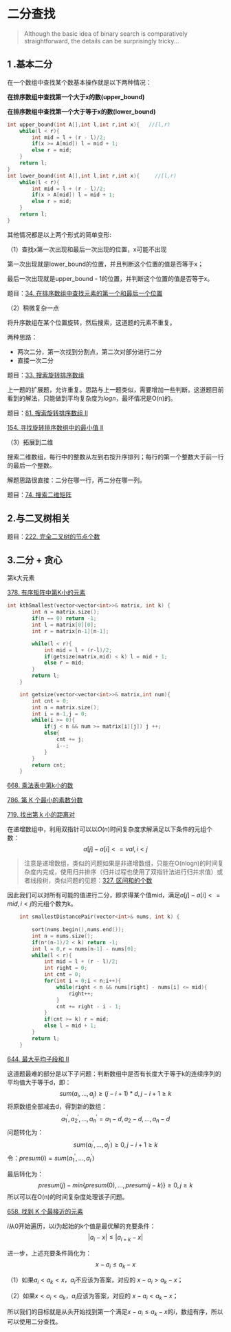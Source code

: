 # 二分查找

>Although the basic idea of binary search is comparatively straightforward, 
>the details can be surprisingly tricky... 

## 1 .基本二分

在一个数组中查找某个数基本操作就是以下两种情况：

**在排序数组中查找第一个大于x的数(upper_bound)**

**在排序数组中查找第一个大于等于x的数(lower_bound)**

```c
int upper_bound(int A[],int l,int r,int x){   //[l,r)
    while(l < r){
        int mid = l + (r - l)/2;
        if(x >= A[mid]) l = mid + 1;
        else r = mid;
    }
    return l;
}
int lower_bound(int A[],int l,int r,int x){     //[l,r)
    while(l < r){
        int mid = l + (r - l)/2;
        if(x > A[mid]) l = mid + 1;
        else r = mid;
    }
    return l;
}
```

其他情况都是以上两个形式的简单变形:

（1）查找x第一次出现和最后一次出现的位置，x可能不出现

第一次出现就是lower_bound的位置，并且判断这个位置的值是否等于x；

最后一次出现就是upper_bound - 1的位置，并判断这个位置的值是否等于x。

题目：[34. 在排序数组中查找元素的第一个和最后一个位置](https://leetcode-cn.com/problems/find-first-and-last-position-of-element-in-sorted-array/)

（2）稍微复杂一点

将升序数组在某个位置旋转，然后搜索，这道题的元素不重复。

两种思路：

* 两次二分，第一次找到分割点，第二次对部分进行二分
* 直接一次二分

题目：[33. 搜索旋转排序数组](https://leetcode-cn.com/problems/search-in-rotated-sorted-array/)

上一题的扩展题，允许重复。思路与上一题类似，需要增加一些判断。这道题目前看到的解法，只能做到平均复杂度为$log n$，最坏情况是O(n)的。

题目：[81. 搜索旋转排序数组 II](https://leetcode-cn.com/problems/search-in-rotated-sorted-array-ii/)



[154. 寻找旋转排序数组中的最小值 II](https://leetcode-cn.com/problems/find-minimum-in-rotated-sorted-array-ii/)



（3）拓展到二维

搜索二维数组，每行中的整数从左到右按升序排列；每行的第一个整数大于前一行的最后一个整数。

解题思路很直接：二分在哪一行，再二分在哪一列。

题目：[74. 搜索二维矩阵](https://leetcode-cn.com/problems/search-a-2d-matrix/)





## 2.与二叉树相关

题目：[222. 完全二叉树的节点个数](https://leetcode-cn.com/problems/count-complete-tree-nodes/)



## 3.二分 + 贪心

第k大元素

[378. 有序矩阵中第K小的元素](https://leetcode-cn.com/problems/kth-smallest-element-in-a-sorted-matrix/)

```c++
int kthSmallest(vector<vector<int>>& matrix, int k) {
        int n = matrix.size();
        if(n == 0) return -1;
        int l = matrix[0][0];
        int r = matrix[n-1][n-1];

        while(l < r){
            int mid = l + (r-l)/2;
            if(getsize(matrix,mid) < k) l = mid + 1;
            else r = mid;
        }
        return l;
    }

    int getsize(vector<vector<int>>& matrix,int num){
        int cnt = 0;
        int n = matrix.size();
        int i = n-1,j = 0;
        while(i >= 0){
            if(j < n && num >= matrix[i][j]) j ++;
            else{
                cnt += j;
                i--;
            }
        }
        return cnt;
    }
```

[668. 乘法表中第k小的数](https://leetcode-cn.com/problems/kth-smallest-number-in-multiplication-table/)

[786. 第 K 个最小的素数分数](https://leetcode-cn.com/problems/k-th-smallest-prime-fraction/)



[719. 找出第 k 小的距离对](https://leetcode-cn.com/problems/find-k-th-smallest-pair-distance/)

在递增数组中，利用双指针可以以$O(n)$时间复杂度求解满足以下条件的元组个数：
$$
a[j] - a[i] <= val,i < j
$$

> 注意是递增数组，类似的问题如果是非递增数组，只能在O(nlogn)的时间复杂度内完成，使用归并排序（归并过程也使用了双指针法进行归并求值）或者线段树，类似问题的见题：[327. 区间和的个数](https://leetcode-cn.com/problems/count-of-range-sum/)

因此我们可以对所有可能的值进行二分，即求得某个值mid，满足$a[j] - a[i] <= mid,i < j$的元组个数为k。

```c++
    int smallestDistancePair(vector<int>& nums, int k) {
        
        sort(nums.begin(),nums.end());
        int n = nums.size();
        if(n*(n-1)/2 < k) return -1;
        int l = 0,r = nums[n-1] - nums[0];
        while(l < r){
            int mid = l + (r - l)/2;
            int right = 0;
            int cnt = 0;
            for(int i = 0;i < n;i++){
                while(right < n && nums[right] - nums[i] <= mid){
                    right++;
                }
                cnt += right - i - 1;
            }
            if(cnt >= k) r = mid;
            else l = mid + 1;
        }
        return l;
    }
```

[644. 最大平均子段和 II](https://leetcode-cn.com/problems/maximum-average-subarray-ii/)

这道题最难的部分是以下子问题：判断数组中是否有长度大于等于k的连续序列的平均值大于等于d，即：
$$
sum(a_i,...,a_j) \geq (j-i+1)*d , j-i+1\geq k
$$
将原数组全部减去d，得到新的数组：
$$
a^{'}_1,a^{'}_2,...,a^{'}_n = a_1 - d,a_2 - d,...,a_n - d
$$
问题转化为：
$$
sum(a^{'}_i,...,a^{'}_j) \geq 0, j - i + 1 \geq k
$$
令：$presum(i) = sum(a^{'}_1,...,a^{'}_i)$

最后转化为：
$$
presum(j) - min\{presum(0),...,presum(j-k)\} \geq 0, j \geq k
$$
所以可以在O(n)的时间复杂度处理该子问题。



[658. 找到 K 个最接近的元素](https://leetcode-cn.com/problems/find-k-closest-elements/)

$i$从0开始遍历，以$i$为起始的k个值是最优解的充要条件：
$$
|a_i - x| \leq |a_{i+k} - x|
$$


进一步，上述充要条件简化为：
$$
x - a_i \leq a_k - x
$$


（1）如果$a_i < a_k < x$，$a_i$不应该为答案，对应的 $x - a_i > a_k -x$；

（2）如果$x < a_i < a_k$，$a_i$应该为答案，对应的 $x - a_i < a_k -x$；

所以我们的目标就是从头开始找到第一个满足$x - a_i \leq a_k - x$的$i$，数组有序，所以可以使用二分查找。



